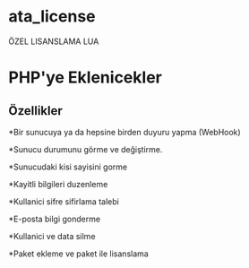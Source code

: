 # ata_license
ÖZEL LISANSLAMA LUA

# PHP'ye Eklenicekler

Özellikler
-------------------
*Bir sunucuya ya da hepsine birden duyuru yapma (WebHook)

*Sunucu durumunu görme ve değiştirme.

*Sunucudaki kisi sayisini gorme

*Kayitli bilgileri duzenleme

*Kullanici sifre sifirlama talebi

*E-posta bilgi gonderme

*Kullanici ve data silme

*Paket ekleme ve paket ile lisanslama
